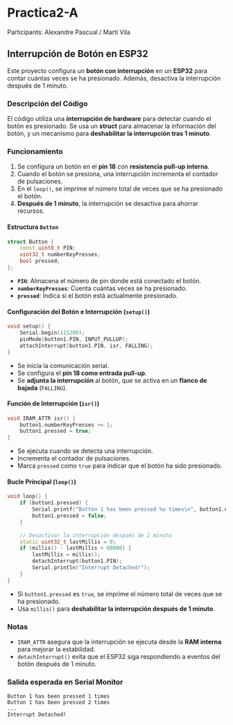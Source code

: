 # Practica2-A
Participants: Alexandre Pascual / Marti Vila
## Interrupción de Botón en ESP32

Este proyecto configura un **botón con interrupción** en un **ESP32** para contar cuántas veces se ha presionado. Además, desactiva la interrupción después de 1 minuto.

### Descripción del Código

El código utiliza una **interrupción de hardware** para detectar cuando el botón es presionado. Se usa un **struct** para almacenar la información del botón, y un mecanismo para **deshabilitar la interrupción tras 1 minuto**.

### Funcionamiento
1. Se configura un botón en el **pin 18** con **resistencia pull-up interna**.
2. Cuando el botón se presiona, una interrupción incrementa el contador de pulsaciones.
3. En el `loop()`, se imprime el número total de veces que se ha presionado el botón.
4. **Después de 1 minuto**, la interrupción se desactiva para ahorrar recursos.

#### Estructura `Button`
```cpp
struct Button {
    const uint8_t PIN;
    uint32_t numberKeyPresses;
    bool pressed;
};
```
- **`PIN`**: Almacena el número de pin donde está conectado el botón.
- **`numberKeyPresses`**: Cuenta cuántas veces se ha presionado.
- **`pressed`**: Indica si el botón está actualmente presionado.

#### Configuración del Botón e Interrupción (`setup()`)
```cpp
void setup() {
    Serial.begin(115200);
    pinMode(button1.PIN, INPUT_PULLUP);
    attachInterrupt(button1.PIN, isr, FALLING);
}
```
- Se inicia la comunicación serial.
- Se configura el **pin 18 como entrada pull-up**.
- Se **adjunta la interrupción** al botón, que se activa en un **flanco de bajada** (`FALLING`).

#### Función de Interrupción (`isr()`)
```cpp
void IRAM_ATTR isr() {
    button1.numberKeyPresses += 1;
    button1.pressed = true;
}
```
- Se ejecuta cuando se detecta una interrupción.
- Incrementa el contador de pulsaciones.
- Marca `pressed` como `true` para indicar que el botón ha sido presionado.

#### Bucle Principal (`loop()`)
```cpp
void loop() {
    if (button1.pressed) {
        Serial.printf("Button 1 has been pressed %u times\n", button1.numberKeyPresses);
        button1.pressed = false;
    }
    
    // Desactivar la interrupción después de 1 minuto
    static uint32_t lastMillis = 0;
    if (millis() - lastMillis > 60000) {
        lastMillis = millis();
        detachInterrupt(button1.PIN);
        Serial.println("Interrupt Detached!");
    }
}
```
- Si `button1.pressed` es `true`, se imprime el número total de veces que se ha presionado.
- Usa `millis()` para **deshabilitar la interrupción después de 1 minuto**.


### Notas
- `IRAM_ATTR` asegura que la interrupción se ejecuta desde la **RAM interna** para mejorar la estabilidad.
- `detachInterrupt()` evita que el ESP32 siga respondiendo a eventos del botón después de 1 minuto.

### Salida esperada en Serial Monitor
```
Button 1 has been pressed 1 times
Button 1 has been pressed 2 times
...
Interrupt Detached!
```


